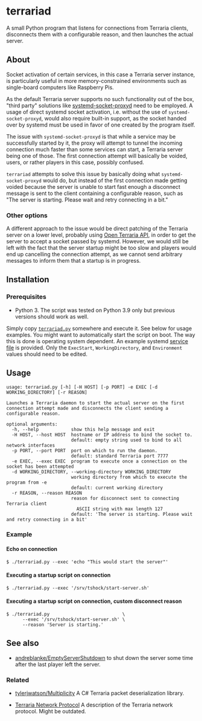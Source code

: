# terrariad

A small Python program that listens for connections from Terraria clients, disconnects them with
a configurable reason, and then launches the actual server.

## About

Socket activation of certain services, in this case a Terraria server instance, is particularly
useful in more memory-constrained environments such as single-board computers like Raspberry Pis.

As the default Terraria server supports no such functionality out of the box, "third party"
solutions like
[systemd-socket-proxyd](https://www.freedesktop.org/software/systemd/man/systemd-socket-proxyd.html)
need to be employed. A usage of direct systemd socket activation, i.e. without the use of
`systemd-socket-proxyd`, would also require built-in support, as the socket handed over by systemd
must be used in favor of one created by the program itself.

The issue with `systemd-socket-proxyd` is that while a service may be successfully started by it,
the proxy will attempt to tunnel the incoming connection much faster than some services can start,
a Terraria server being one of those. The first connection attempt will basically be voided,
users, or rather players in this case, possibly confused.

`terrariad` attempts to solve this issue by basically doing what `systemd-socket-proxyd` would do,
but instead of the first connection made getting voided because the server is unable to start fast
enough a disconnect message is sent to the client containing a configurable reason,
such as "The server is starting. Please wait and retry connecting in a bit."

### Other options

A different approach to the issue would be direct patching of the Terraria server on a lower level,
probably using [Open Terraria API](https://github.com/DeathCradle/Open-Terraria-API), in order to
get the server to accept a socket passed by systemd. However, we would still be left with the fact
that the server startup might be too slow and players would end up cancelling the connection
attempt, as we cannot send arbitrary messages to inform them that a startup is in progress.

## Installation

### Prerequisites

- Python 3. The script was tested on Python 3.9 only but previous versions should work as well.

Simply copy [`terrariad.py`](terrariad.py) somewhere and execute it. See below for usage examples.
You might want to automatically start the script on boot. The way this is done is operating system
dependent. An example systemd [service file](terrariad.service) is provided. Only the `ExecStart`,
`WorkingDirectory`, and `Environment` values should need to be edited.

## Usage

```
usage: terrariad.py [-h] [-H HOST] [-p PORT] -e EXEC [-d WORKING_DIRECTORY] [-r REASON]

Launches a Terraria daemon to start the actual server on the first connection attempt made and disconnects the client sending a configurable reason.

optional arguments:
  -h, --help            show this help message and exit
  -H HOST, --host HOST  hostname or IP address to bind the socket to.
                        default: empty string used to bind to all network interfaces
  -p PORT, --port PORT  port on which to run the daemon.
                        default: standard Terraria port 7777
  -e EXEC, --exec EXEC  program to execute once a connection on the socket has been attempted
  -d WORKING_DIRECTORY, --working-directory WORKING_DIRECTORY
                        working directory from which to execute the program from -e
                        default: current working directory
  -r REASON, --reason REASON
                        reason for disconnect sent to connecting Terraria client
                          ASCII string with max length 127
                        default: 'The server is starting. Please wait and retry connecting in a bit'
```

### Example

#### Echo on connection

```
$ ./terrariad.py --exec 'echo "This would start the server"'
```

#### Executing a startup script on connection

```
$ ./terrariad.py --exec '/srv/tshock/start-server.sh'
```

#### Executing a startup script on connection, custom disconnect reason

```
$ ./terrariad.py                           \
      --exec '/srv/tshock/start-server.sh' \
      --reason 'Server is starting.'
```

## See also

- [andreblanke/EmptyServerShutdown](https://github.com/andreblanke/EmptyServerShutdown) to shut
  down the server some time after the last player left the server.

### Related

- [tylerjwatson/Multiplicity](https://github.com/tylerjwatson/Multiplicity) A C# Terraria packet
  deserialization library.

- [Terraria Network Protocol](https://seancode.com/terrafirma/net.html) A description of the
  Terraria network protocol. Might be outdated.
